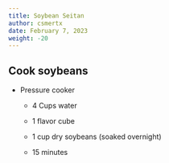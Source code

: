 ```yaml
---
title: Soybean Seitan
author: csmertx
date: February 7, 2023
weight: -20
---
```


## Cook soybeans

- Pressure cooker
    
    - 4 Cups water
    
    - 1 flavor cube
    
    - 1 cup dry soybeans (soaked overnight)
    
    - 15 minutes
